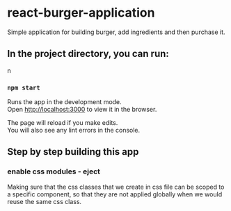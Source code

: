 # react-burger-application
Simple application for building burger, add ingredients and then purchase it.

## In the project directory, you can run:
n
### `npm start`

Runs the app in the development mode.<br />
Open [http://localhost:3000](http://localhost:3000) to view it in the browser.

The page will reload if you make edits.<br />
You will also see any lint errors in the console.

## Step by step building this app

### enable css modules - eject 
Making sure that the css classes that we create in css file can be scoped to a specific component, so that they are
not applied globally when we would reuse the same css class. 
